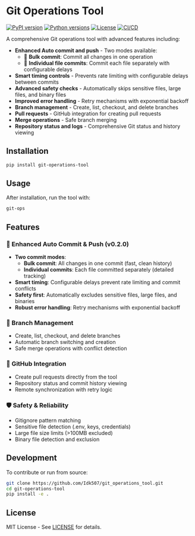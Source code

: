 # Git Operations Tool

[![PyPI version](https://badge.fury.io/py/git-operations-tool.svg)]([https://test.pypi.org/project/git-operations-tool/])
[![Python versions](https://img.shields.io/pypi/pyversions/git-operations-tool.svg)](https://pypi.org/project/git-operations-tool/)
[![License](https://img.shields.io/pypi/l/git-operations-tool.svg)](https://opensource.org/licenses/MIT)
[![CI/CD](https://github.com/Idk507/git-operations-tool/actions/workflows/test.yml/badge.svg)](https://github.com/Idk507/git-operations-tool/actions) 

A comprehensive Git operations tool with advanced features including:

- **Enhanced Auto commit and push** - Two modes available:
  - 🚀 **Bulk commit**: Commit all changes in one operation
  - 📁 **Individual file commits**: Commit each file separately with configurable delays
- **Smart timing controls** - Prevents rate limiting with configurable delays between commits
- **Advanced safety checks** - Automatically skips sensitive files, large files, and binary files
- **Improved error handling** - Retry mechanisms with exponential backoff
- **Branch management** - Create, list, checkout, and delete branches
- **Pull requests** - GitHub integration for creating pull requests
- **Merge operations** - Safe branch merging
- **Repository status and logs** - Comprehensive Git status and history viewing

## Installation

```bash
pip install git-operations-tool
```

## Usage

After installation, run the tool with:

```bash
git-ops
```

## Features

### 🚀 Enhanced Auto Commit & Push (v0.2.0)
- **Two commit modes**:
  - **Bulk commit**: All changes in one commit (fast, clean history)
  - **Individual commits**: Each file committed separately (detailed tracking)
- **Smart timing**: Configurable delays prevent rate limiting and commit conflicts
- **Safety first**: Automatically excludes sensitive files, large files, and binaries
- **Robust error handling**: Retry mechanisms with exponential backoff

### 🌿 Branch Management
- Create, list, checkout, and delete branches
- Automatic branch switching and creation
- Safe merge operations with conflict detection

### 🔗 GitHub Integration
- Create pull requests directly from the tool
- Repository status and commit history viewing
- Remote synchronization with retry logic

### 🛡️ Safety & Reliability
- Gitignore pattern matching
- Sensitive file detection (.env, keys, credentials)
- Large file size limits (>100MB excluded)
- Binary file detection and exclusion

## Development

To contribute or run from source:

```bash
git clone https://github.com/Idk507/git_operations_tool.git
cd git-operations-tool
pip install -e .
```

## License

MIT License - See [LICENSE](LICENSE) for details.

